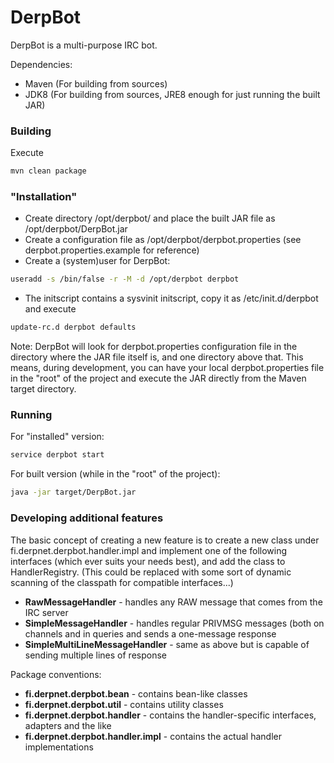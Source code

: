 # DerpBot

DerpBot is a multi-purpose IRC bot.

Dependencies:

* Maven (For building from sources)
* JDK8 (For building from sources, JRE8 enough for just running the built JAR)

### Building

Execute 

```sh
mvn clean package
```

### "Installation"

* Create directory /opt/derpbot/ and place the built JAR file as /opt/derpbot/DerpBot.jar
* Create a configuration file as /opt/derpbot/derpbot.properties (see derpbot.properties.example for reference)
* Create a (system)user for DerpBot:

```sh
useradd -s /bin/false -r -M -d /opt/derpbot derpbot
```

* The initscript contains a sysvinit initscript, copy it as /etc/init.d/derpbot and execute 

```sh
update-rc.d derpbot defaults
```

Note: DerpBot will look for derpbot.properties configuration file in the directory where the JAR file itself is, and one directory above that. This means, during development, you can have your local derpbot.properties file in the "root" of the project and execute the JAR directly from the Maven target directory.

### Running

For "installed" version:

```sh
service derpbot start
```

For built version (while in the "root" of the project):

```sh
java -jar target/DerpBot.jar
```

### Developing additional features

The basic concept of creating a new feature is to create a new class under fi.derpnet.derpbot.handler.impl and implement one of the following interfaces (which ever suits your needs best), and add the class to HandlerRegistry. (This could be replaced with some sort of dynamic scanning of the classpath for compatible interfaces...)

* **RawMessageHandler** - handles any RAW message that comes from the IRC server
* **SimpleMessageHandler** - handles regular PRIVMSG messages (both on channels and in queries and sends a one-message response
* **SimpleMultiLineMessageHandler** - same as above but is capable of sending multiple lines of response

Package conventions:
* **fi.derpnet.derpbot.bean** - contains bean-like classes
* **fi.derpnet.derpbot.util** - contains utility classes
* **fi.derpnet.derpbot.handler** - contains the handler-specific interfaces, adapters and the like
* **fi.derpnet.derpbot.handler.impl** - contains the actual handler implementations